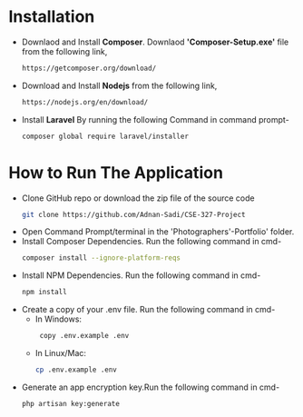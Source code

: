
# Installation

- Downlaod and Install **Composer**. Downlaod **'Composer-Setup.exe'** file from the following link,
  ```bash
  https://getcomposer.org/download/
  ```
- Download and Install **Nodejs** from the following link,
  ```bash
  https://nodejs.org/en/download/
  ```
- Install **Laravel** By running the following Command in command prompt-
  ```bash
  composer global require laravel/installer
  ```
  
# How to Run The Application
- Clone GitHub repo or download the zip file of the source code
  ```bash
  git clone https://github.com/Adnan-Sadi/CSE-327-Project
  ```
- Open Command Prompt/terminal in the 'Photographers'-Portfolio' folder.
- Install Composer Dependencies. Run the following command in cmd-
   ```bash
   composer install --ignore-platform-reqs
   ```
- Install NPM Dependencies. Run the following command in cmd-
   ```bash
   npm install
   ```
- Create a copy of your .env file. Run the following command in cmd-
  - In Windows:
    ```bash
     copy .env.example .env
     ```
  - In Linux/Mac:
     ```bash
     cp .env.example .env
     ```
- Generate an app encryption key.Run the following command in cmd-
  ```bash
  php artisan key:generate
  ```
